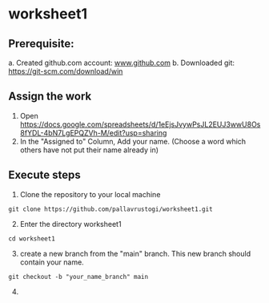# worksheet1

## Prerequisite:
a. Created github.com account: www.github.com
b. Downloaded git: https://git-scm.com/download/win

## Assign the work
1. Open https://docs.google.com/spreadsheets/d/1eEjsJvywPsJL2EUJ3wwU8Os8fYDL-4bN7LgEPQZVh-M/edit?usp=sharing
2. In the "Assigned to" Column, Add your name. (Choose a word which others have not put their name already in)

## Execute steps
1. Clone the repository to your local machine
```
git clone https://github.com/pallavrustogi/worksheet1.git
```
2. Enter the directory worksheet1
```
cd worksheet1
```
3. create a new branch from the "main" branch. This new branch should contain your name.
```
git checkout -b "your_name_branch" main
```
4. 
